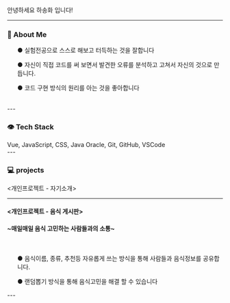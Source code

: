<div id="container">
<p>안녕하세요 하송화 입니다!</p>
</div>
  
---


<h3>👩  About Me</h3>
  <ul>● 실험전공으로 스스로 해보고 터득하는 것을 잘합니다</ul>
  <ul>● 자신이 직접 코드를 써 보면서 발견한 오류를 분석하고 고쳐서 자신의 것으로 만듭니다.</ul>
  <ul>● 코드 구현 방식의 원리를 아는 것을 좋아합니다</ul>
<br>
---

<h3>👁 Tech Stack</h3>
<div>Vue, JavaScript, CSS, Java Oracle, Git, GitHub, VSCode</div>
---

<br>
<h3>💻 projects</h3>
<div>
  <개인프로젝트 - 자기소개>
</div>

---


 <h4> <개인프로젝트 - 음식 게시판></h4>
<h4>~매일매일 음식 고민하는 사람들과의 소통~</h4>
</div>
<br>
  <ul>● 음식이름, 종류, 추천등 자유롭게 쓰는 방식을 통해 사람들과 음식정보를 공유합니다.</ul>
  <ul>● 랜덤뽑기 방식을 통해 음식고민을 해결 할 수 있습니다</ul>
---



